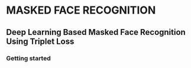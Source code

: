 #  MASKED FACE RECOGNITION
## Deep Learning Based Masked Face Recognition Using Triplet Loss 
### Getting started
